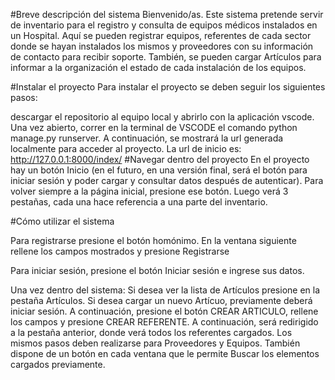 #Breve descripción del sistema Bienvenido/as. Este sistema pretende servir de inventario para el registro y consulta de equipos médicos instalados en un Hospital. 
Aquí se pueden registrar equipos, referentes de cada sector donde se hayan instalados los mismos y proveedores con su información de contacto para recibir soporte.
También, se pueden cargar Artículos para informar a la organización el estado de cada instalación de los equipos.

#Instalar el proyecto Para instalar el proyecto se deben seguir los siguientes pasos:

descargar el repositorio al equipo local y abrirlo con la aplicación vscode.
Una vez abierto, correr en la terminal de VSCODE el comando python manage.py runserver.
A continuación, se mostrará la url generada localmente para acceder al proyecto.
La url de inicio es: http://127.0.0.1:8000/index/
#Navegar dentro del proyecto En el proyecto hay un botón Inicio (en el futuro, en una versión final, será el botón para iniciar sesión y poder cargar y consultar datos
después de autenticar). Para volver siempre a la página inicial, presione ese botón. Luego verá 3 pestañas, cada una hace referencia a una parte del inventario.

#Cómo utilizar el sistema

Para registrarse presione el botón homónimo. En la ventana siguiente rellene los campos mostrados y presione Registrarse

Para iniciar sesión, presione el botón Iniciar sesión e ingrese sus datos.

Una vez dentro del sistema:
Si desea ver la lista de Artículos presione en la pestaña Artículos. Si desea cargar un nuevo Artícuo, previamente deberá iniciar sesión. A continuación, presione el botón CREAR ARTICULO, rellene los campos y presione
CREAR REFERENTE. A continuación, será redirigido a la pestaña anterior, donde verá todos los referentes cargados.
Los mismos pasos deben realizarse para Proveedores y Equipos.
También dispone de un botón en cada ventana que le permite Buscar los elementos cargados previamente.
